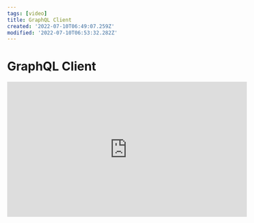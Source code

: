 ```yaml
---
tags: [video]
title: GraphQL Client
created: '2022-07-10T06:49:07.259Z'
modified: '2022-07-10T06:53:32.282Z'
---
```


# GraphQL Client

<iframe width="560" height="315" src="https://www.youtube.com/embed/videoseries?list=PLMhAeHCz8S3_pgb-j51QnCEhXNj5oyl8n" title="YouTube video player" frameborder="0" allow="accelerometer; autoplay; clipboard-write; encrypted-media; gyroscope; picture-in-picture" allowfullscreen></iframe>
